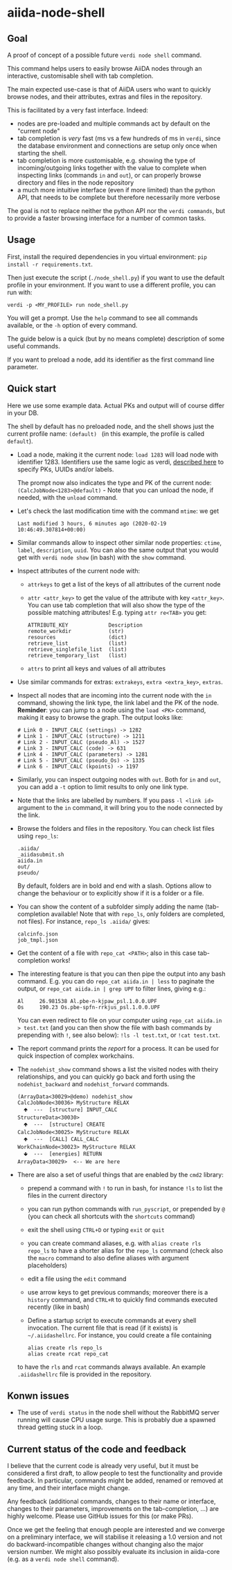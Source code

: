 # aiida-node-shell

## Goal

A proof of concept of a possible future `verdi node shell` command.

This command helps users to easily browse AiiDA nodes
through an interactive, customisable shell with tab completion.

The main expected use-case is that of AiiDA users who want to quickly browse nodes,
and their attributes, extras and files in the repository.

This is facilitated by a very fast interface. Indeed:

- nodes are pre-loaded and multiple commands act by default on the "current node"
- tab completion is *very* fast (ms vs a few hundreds of ms in `verdi`, since the database environment
  and connections are setup only once when starting the shell.
- tab completion is more customisable, e.g. showing the type of incoming/outgoing links together with the
  value to complete when inspecting links (commands `in` and `out`), or can properly browse directory and files
  in the node repository
- a much more intuitive interface (even if more limited) than the python API, that needs to be
  complete but therefore necessarily more verbose

The goal is not to replace neither the python API nor the `verdi commands`, but to provide a faster browsing 
interface for a number of common tasks.

## Usage
First, install the required dependencies in you virtual environment: `pip install -r requirements.txt`.

Then just execute the script (`./node_shell.py`) if you want to use the default profile in your environment.
If you want to use a different profile, you can run with:
  ```
  verdi -p <MY_PROFILE> run node_shell.py
  ```

You will get a prompt. Use the `help` command to see all commands available, or the `-h` option of every command.

The guide below is a quick (but by no means complete) description of some useful commands.

If you want to preload a node, add its identifier as the first command line parameter.

## Quick start
Here we use some example data. Actual PKs and output will of course
differ in your DB.

The shell by default has no preloaded node, and the shell shows just the current profile name: `(default) `
(in this example, the profile is called `default`).

- Load a node, making it the current node: `load 1283` will load node with identifier 1283. 
  Identifiers use the same logic as verdi,
  [described here](https://aiida.readthedocs.io/projects/aiida-core/en/v1.0.1/verdi/verdi_user_guide.html#cli-identifiers)
  to specify PKs, UUIDs and/or labels.

  The prompt now also indicates the type and PK of the current node: `(CalcJobNode<1283>@default)` - Note that you can unload the node, if needed, with the `unload` command.

- Let's check the last modification time with the command `mtime`: we get

    ```text
    Last modified 3 hours, 6 minutes ago (2020-02-19 10:46:49.307814+00:00)
    ```

- Similar commands allow to inspect other similar node properties: `ctime`, `label`, `description`, `uuid`. You can also the same output that you would get with `verdi node show` (in bash) with the `show` command.

- Inspect attributes of the current node with:
  
  - `attrkeys` to get a list of the keys of all attributes of the current node
  - `attr <attr_key>` to get the value of the attribute with key `<attr_key>`. You can use tab completion that will also show the type of the possible matching attributes! E.g. typing `attr re<TAB>` you get:
    ```text
    ATTRIBUTE_KEY             Description
    remote_workdir            (str)                                                                               
    resources                 (dict)                                                                              
    retrieve_list             (list)                                                                              
    retrieve_singlefile_list  (list)                                                                              
    retrieve_temporary_list   (list)  
    ```

  - `attrs` to print all keys and values of all attributes

- Use similar commands for extras: `extrakeys`, `extra <extra_key>`, `extras`.

- Inspect all nodes that are incoming into the current node with the `in` command, showing the link type, the link label and the PK of the node. **Reminder**: you can jump to a node using the `load <PK>` command, making it easy to browse the graph. The output looks like:
    ```
    # Link 0 - INPUT_CALC (settings) -> 1282
    # Link 1 - INPUT_CALC (structure) -> 1211
    # Link 2 - INPUT_CALC (pseudo_Al) -> 1527
    # Link 3 - INPUT_CALC (code) -> 631
    # Link 4 - INPUT_CALC (parameters) -> 1281
    # Link 5 - INPUT_CALC (pseudo_Os) -> 1335
    # Link 6 - INPUT_CALC (kpoints) -> 1197
    ```

- Similarly, you can inspect outgoing nodes with `out`. Both for `in` and `out`, you can add a `-t` option to limit results to only one link type.
- Note that the links are labelled by numbers. If you pass `-l <link id>` argument to the `in` command, it will bring you to the node connected by the link.
- Browse the folders and files in the repository. You can check list files using `repo_ls`: 

    ```
    .aiida/
    _aiidasubmit.sh
    aiida.in
    out/
    pseudo/
    ```

  By default, folders are in bold and end with a slash. Options allow to change the behaviour or to explicitly show if it is a folder or a file.

- You can show the content of a subfolder simply adding the name (tab-completion available! Note that with `repo_ls`, only folders are completed, not files). For instance, `repo_ls .aiida/` gives:

    ```
    calcinfo.json
    job_tmpl.json
    ```

- Get the content of a file with `repo_cat <PATH>`; also in this case tab-completion works!

- The interesting feature is that you can then pipe the output into any bash command. E.g. you can do `repo_cat aiida.in | less` to paginate the output, or `repo_cat aiida.in | grep UPF` to filter lines, giving e.g.:
    ```
    Al     26.981538 Al.pbe-n-kjpaw_psl.1.0.0.UPF
    Os     190.23 Os.pbe-spfn-rrkjus_psl.1.0.0.UPF
    ```   
  You can even redirect to file on your computer using `repo_cat aiida.in > test.txt` (and you can then show the file with bash commands by prepending with `!`, see also below): `!ls -l test.txt`, or `!cat test.txt`.

- The report command prints the *report* for a process. It can be used for quick inspection of complex workchains.
- The `nodehist_show` command shows a list the visited nodes with theiry relationships,
  and you can quickly go back and forth using the `nodehist_backward` and `nodehist_forward` commands.

  ```text
  (ArrayData<30029>@demo) nodehist_show
  CalcJobNode<30036> MyStructure RELAX 
    🢁  ---  [structure] INPUT_CALC
  StructureData<30030>  
    🢁  ---  [structure] CREATE
  CalcJobNode<30025> MyStructure RELAX 
    🢁  ---  [CALL] CALL_CALC
  WorkChainNode<30023> MyStructure RELAX 
    🢃  ---  [energies] RETURN
  ArrayData<30029>  <-- We are here
  ```

- There are also a set of useful things that are enabled by the `cmd2` library:
  - prepend a command with `!` to run in bash, for instance `!ls` to list the files in the current directory
  - you can run python commands with `run_pyscript`, or prepended by `@` (you can check all shortcuts with the `shortcuts` command)
  - exit the shell using `CTRL+D` or typing `exit` or `quit`
  - you can create command aliases, e.g. with `alias create rls repo_ls` to have a shorter alias for the `repo_ls` command (check also the `macro` command to also define aliases with argument placeholders)
  - edit a file using the `edit` command
  - use arrow keys to get previous commands; moreover there is a `history` command, and `CTRL+R` to quickly find commands executed recently (like in bash)
  - Define a startup script to execute commands at every shell invocation. The current file that is read (if it exists) is `~/.aiidashellrc`. For instance, you could create a file containing
    
    ```
    alias create rls repo_ls
    alias create rcat repo_cat
    ```

  to have the `rls` and `rcat` commands always available.
  An example `.aiidashellrc` file is provided in the repository.

## Konwn issues

- The use of `verdi status` in the node shell without the RabbitMQ server running will cause CPU usage surge. This is probably due a spawned thread getting stuck in a loop.

## Current status of the code and feedback
I believe that the current code is already very useful, but it must be considered a first draft, to allow people to test
the functionality and provide feedback.
In particular, commands might be added, renamed or removed at any time, and their interface might change.

Any feedback (additional commands, changes to their name or interface, changes to their parameters, 
improvements on the tab-completion, ...) are highly welcome. Please use GitHub issues for this (or make PRs).

Once we get the feeling that enough people are interested and we converge on a preliminary interface,
we will stabilise it releasing a 1.0 version and not do backward-incompatible changes without changing also
the major version number. We might also possibly evaluate its inclusion in aiida-core 
(e.g. as a `verdi node shell` command).
